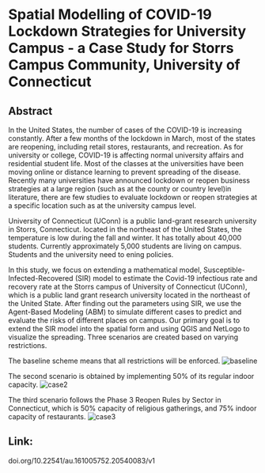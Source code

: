 # Spatial Modelling of COVID-19 Lockdown Strategies for University Campus - a Case Study for Storrs Campus Community, University of Connecticut

## Abstract
In the United States, the number of cases of the COVID-19 is increasing constantly. After a few months of the lockdown in March, most of the states are reopening, including retail stores, restaurants, and recreation. As for  university or college, COVID-19 is affecting normal university affairs and residential student life. Most of the classes at the universities have been moving online or distance learning to prevent spreading of the disease. Recently many universities have announced lockdown or reopen business strategies at a large region (such as at the county or country level)in literature, there are few studies to evaluate lockdown or reopen strategies at a specific location such as at the university campus level.

 University of Connecticut (UConn) is a public land-grant research university in Storrs, Connecticut.  located in the northeast of the United States, the temperature is low during the fall and winter. It has totally about 40,000 students. Currently approximately 5,000 students are living on campus. Students and the university need to ening policies. 

In this study, we focus on extending a mathematical model, Susceptible-Infected-Recovered (SIR) model to estimate the Covid-19 infectious rate and recovery rate at the Storrs campus of University of Connecticut (UConn), which is a public land grant research university located in the northeast of the United State. After finding out the parameters using SIR, we use the Agent-Based Modeling (ABM) to simulate different cases to predict and evaluate the risks of different places on campus. Our primary goal is to extend the SIR model into the spatial form and using QGIS and NetLogo to visualize the spreading. Three scenarios are created based on varying restrictions. 

The baseline scheme means that all restrictions will be enforced.
![baseline](https://user-images.githubusercontent.com/73563140/105911181-eba5bb00-5ff7-11eb-96fa-76caaf1a0cf9.png)


The second scenario is obtained by implementing 50% of its regular indoor capacity. 
![case2](https://user-images.githubusercontent.com/73563140/105911300-0aa44d00-5ff8-11eb-93e1-4cd97b8a88a1.png)


The third scenario follows the Phase 3 Reopen Rules by Sector in Connecticut, which is 50% capacity of religious gatherings, and 75% indoor capacity of restaurants.
![case3](https://user-images.githubusercontent.com/73563140/105911336-15f77880-5ff8-11eb-99ba-54520f183b92.png)


## Link:
doi.org/10.22541/au.161005752.20540083/v1
